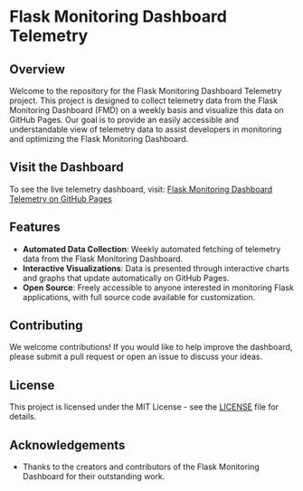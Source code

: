 
# Flask Monitoring Dashboard Telemetry

## Overview
Welcome to the repository for the Flask Monitoring Dashboard Telemetry project. This project is designed to collect telemetry data from the Flask Monitoring Dashboard (FMD) on a weekly basis and visualize this data on GitHub Pages. Our goal is to provide an easily accessible and understandable view of telemetry data to assist developers in monitoring and optimizing the Flask Monitoring Dashboard.

## Visit the Dashboard
To see the live telemetry dashboard, visit: [Flask Monitoring Dashboard Telemetry on GitHub Pages](https://flask-dashboard.github.io/fmd-telemetry)

## Features
- **Automated Data Collection**: Weekly automated fetching of telemetry data from the Flask Monitoring Dashboard.
- **Interactive Visualizations**: Data is presented through interactive charts and graphs that update automatically on GitHub Pages.
- **Open Source**: Freely accessible to anyone interested in monitoring Flask applications, with full source code available for customization.

## Contributing
We welcome contributions! If you would like to help improve the dashboard, please submit a pull request or open an issue to discuss your ideas.

## License
This project is licensed under the MIT License - see the [LICENSE](LICENSE) file for details.

## Acknowledgements
- Thanks to the creators and contributors of the Flask Monitoring Dashboard for their outstanding work.



